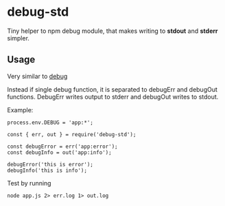 # debug-std
Tiny helper to npm debug module, that makes writing to **stdout** and **stderr** simpler.

## Usage

Very similar to [debug](https://www.npmjs.com/package/debug)

Instead if single debug function, it is separated to debugErr and debugOut functions. DebugErr writes output to stderr and debugOut writes to stdout.

Example:

```
process.env.DEBUG = 'app:*';

const { err, out } = require('debug-std');

const debugError = err('app:error');
const debugInfo = out('app:info');

debugError('this is error');
debugInfo('this is info');
```
Test by running

```
node app.js 2> err.log 1> out.log
```
